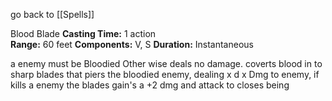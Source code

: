 go back to [[Spells]]

Blood Blade
	**Casting Time:** 1 action  
	**Range:** 60 feet
	**Components:** V, S
	**Duration:** Instantaneous

a enemy must be Bloodied Other wise deals no damage.
coverts blood in to sharp blades that piers the bloodied enemy, dealing x d x Dmg to enemy, if kills a enemy the blades gain's a +2 dmg and attack to closes being 
